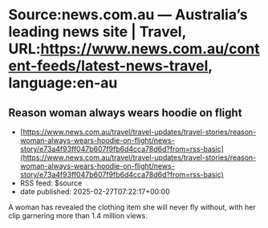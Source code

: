 # Source:news.com.au — Australia’s leading news site | Travel, URL:https://www.news.com.au/content-feeds/latest-news-travel, language:en-au

## Reason woman always wears hoodie on flight
 - [https://www.news.com.au/travel/travel-updates/travel-stories/reason-woman-always-wears-hoodie-on-flight/news-story/e73a4f93ff047b607f9fb6d4cca78d6d?from=rss-basic](https://www.news.com.au/travel/travel-updates/travel-stories/reason-woman-always-wears-hoodie-on-flight/news-story/e73a4f93ff047b607f9fb6d4cca78d6d?from=rss-basic)
 - RSS feed: $source
 - date published: 2025-02-27T07:22:17+00:00

A woman has revealed the clothing item she will never fly without, with her clip garnering more than 1.4 million views.

